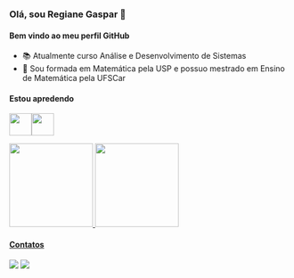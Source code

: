 ### Olá, sou Regiane Gaspar 👋
#### Bem vindo ao meu perfil GitHub

- 📚 Atualmente curso Análise e Desenvolvimento de Sistemas
- 💬 Sou formada em Matemática pela USP e possuo mestrado em Ensino de Matemática pela UFSCar

#### Estou apredendo
<img src="https://cdn.jsdelivr.net/gh/devicons/devicon/icons/html5/html5-plain.svg" width="40" height="40"/><img src="https://cdn.jsdelivr.net/gh/devicons/devicon/icons/css3/css3-original.svg" width="40" height="40"/>

<div>
<a href="https://github.com/regianegaspar">
<img height="150em" src="https://github-readme-stats.vercel.app/api/top-langs/?username=regianegaspar&layout=compact&langs_count=7&theme=dracula"/> <img height="150em" src="https://github-readme-stats.vercel.app/api?username=regianegaspar&show_icons=true&theme=dracula&include_all_commits=true&count_private=true"/>
</div>

#### Contatos
<div>
<a href = "mailto:regiogaspar@gmail.com"><img src="https://img.shields.io/badge/Gmail-D14836?style=for-the-badge&logo=gmail&logoColor=white" target="_blank"></a> <a href="https://www.linkedin.com/in/regianegaspar" target="_blank"><img src="https://img.shields.io/badge/-LinkedIn-%230077B5?style=for-the-badge&logo=linkedin&logoColor=white" target="_blank"></a>   
</div>
